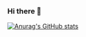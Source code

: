 ### Hi there 👋

[![Anurag's GitHub stats](https://github-readme-stats.vercel.app/api?username=isadorabayma)](https://github.com/anuraghazra/github-readme-stats)

<!--
**isadorabayma/isadorabayma** is a ✨ _special_ ✨ repository because its `README.md` (this file) appears on your GitHub profile.

Here are some ideas to get you started:

- 🔭 I’m currently working on ...
- 🌱 I’m currently learning ...
- 👯 I’m looking to collaborate on ...
- 🤔 I’m looking for help with ...
- 💬 Ask me about ...
- 📫 How to reach me: ...
- 😄 Pronouns: ...
- ⚡ Fun fact: ...
-->
